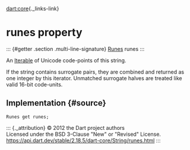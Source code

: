 [dart:core](../../dart-core/dart-core-library){._links-link}

runes property
==============

::: {#getter .section .multi-line-signature}
[Runes](../runes-class) runes
:::

An [Iterable](../iterable-class) of Unicode code-points of this string.

If the string contains surrogate pairs, they are combined and returned
as one integer by this iterator. Unmatched surrogate halves are treated
like valid 16-bit code-units.

Implementation {#source}
--------------

``` {.language-dart data-language="dart"}
Runes get runes;
```

::: {._attribution}
© 2012 the Dart project authors\
Licensed under the BSD 3-Clause \"New\" or \"Revised\" License.\
<https://api.dart.dev/stable/2.18.5/dart-core/String/runes.html>
:::
